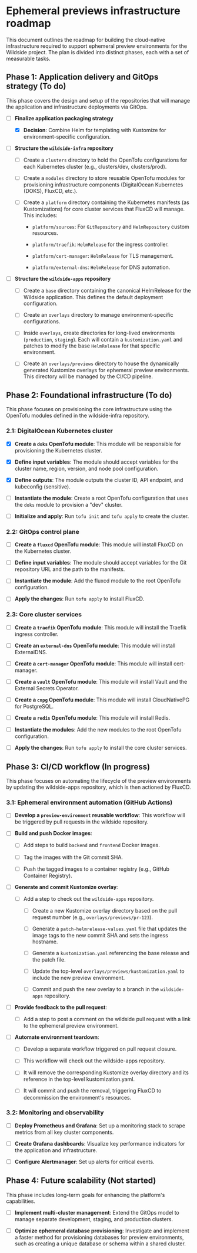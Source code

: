 # Ephemeral previews infrastructure roadmap

This document outlines the roadmap for building the cloud-native infrastructure
required to support ephemeral preview environments for the Wildside project.
The plan is divided into distinct phases, each with a set of measurable tasks.

## Phase 1: Application delivery and GitOps strategy (To do)

This phase covers the design and setup of the repositories that will manage the
application and infrastructure deployments via GitOps.

- [ ] **Finalize application packaging strategy**

  - [x] **Decision**: Combine Helm for templating with Kustomize for
    environment-specific configuration.

- [ ] **Structure the `wildside-infra` repository**

  - [ ] Create a `clusters` directory to hold the OpenTofu configurations for
    each Kubernetes cluster (e.g., clusters/dev, clusters/prod).

  - [ ] Create a `modules` directory to store reusable OpenTofu modules for
    provisioning infrastructure components (DigitalOcean Kubernetes (DOKS),
    FluxCD, etc.).

  - [ ] Create a `platform` directory containing the Kubernetes manifests (as
    Kustomizations) for core cluster services that FluxCD will manage. This
    includes:

    - `platform/sources`: For `GitRepository` and `HelmRepository` custom
      resources.

    - `platform/traefik`: `HelmRelease` for the ingress controller.

    - `platform/cert-manager`: `HelmRelease` for TLS management.

    - `platform/external-dns`: `HelmRelease` for DNS automation.

- [ ] **Structure the `wildside-apps` repository**

  - [ ] Create a `base` directory containing the canonical HelmRelease for the
    Wildside application. This defines the default deployment configuration.

  - [ ] Create an `overlays` directory to manage environment-specific
    configurations.

  - [ ] Inside `overlays`, create directories for long-lived environments
    (`production`, `staging`). Each will contain a `kustomization.yaml` and
    patches to modify the base `HelmRelease` for that specific environment.

  - [ ] Create an `overlays/previews` directory to house the dynamically
    generated Kustomize overlays for ephemeral preview environments. This
    directory will be managed by the CI/CD pipeline.

## Phase 2: Foundational infrastructure (To do)

This phase focuses on provisioning the core infrastructure using the OpenTofu
modules defined in the wildside-infra repository.

### 2.1: DigitalOcean Kubernetes cluster

- [x] **Create a `doks` OpenTofu module**: This module will be responsible for
  provisioning the Kubernetes cluster.

- [x] **Define input variables**: The module should accept variables for the
  cluster name, region, version, and node pool configuration.

- [x] **Define outputs**: The module outputs the cluster ID, API endpoint, and
  kubeconfig (sensitive).

- [ ] **Instantiate the module**: Create a root OpenTofu configuration that uses
  the `doks` module to provision a "dev" cluster.

- [ ] **Initialize and apply**: Run `tofu init` and `tofu apply` to create the
  cluster.

### 2.2: GitOps control plane

- [ ] **Create a `fluxcd` OpenTofu module**: This module will install FluxCD on
  the Kubernetes cluster.

- [ ] **Define input variables**: The module should accept variables for the Git
  repository URL and the path to the manifests.

- [ ] **Instantiate the module**: Add the fluxcd module to the root OpenTofu
  configuration.

- [ ] **Apply the changes**: Run `tofu apply` to install FluxCD.

### 2.3: Core cluster services

- [ ] **Create a `traefik` OpenTofu module**: This module will install the
  Traefik ingress controller.

- [ ] **Create an `external-dns` OpenTofu module**: This module will install
  ExternalDNS.

- [ ] **Create a `cert-manager` OpenTofu module**: This module will install
  cert-manager.

- [ ] **Create a `vault` OpenTofu module**: This module will install Vault and
  the External Secrets Operator.

- [ ] **Create a `cnpg` OpenTofu module**: This module will install
  CloudNativePG for PostgreSQL.

- [ ] **Create a `redis` OpenTofu module**: This module will install Redis.

- [ ] **Instantiate the modules**: Add the new modules to the root OpenTofu
  configuration.

- [ ] **Apply the changes**: Run `tofu apply` to install the core cluster
  services.

## Phase 3: CI/CD workflow (In progress)

This phase focuses on automating the lifecycle of the preview environments by
updating the wildside-apps repository, which is then actioned by FluxCD.

### 3.1: Ephemeral environment automation (GitHub Actions)

- [ ] **Develop a `preview-environment` reusable workflow**: This workflow will
  be triggered by pull requests in the wildside repository.

- [ ] **Build and push Docker images**:

  - [ ] Add steps to build `backend` and `frontend` Docker images.

  - [ ] Tag the images with the Git commit SHA.

  - [ ] Push the tagged images to a container registry (e.g., GitHub Container
    Registry).

- [ ] **Generate and commit Kustomize overlay**:

  - [ ] Add a step to check out the `wildside-apps` repository.

    - [ ] Create a new Kustomize overlay directory based on the pull request
      number (e.g., `overlays/previews/pr-123`).

    - [ ] Generate a `patch-helmrelease-values.yaml` file that updates the image
      tags to the new commit SHA and sets the ingress hostname.

    - [ ] Generate a `kustomization.yaml` referencing the base release and the
      patch file.

    - [ ] Update the top-level `overlays/previews/kustomization.yaml` to include
      the new preview environment.

    - [ ] Commit and push the new overlay to a branch in the `wildside-apps`
      repository.

- [ ] **Provide feedback to the pull request**:

  - [ ] Add a step to post a comment on the wildside pull request with a link to
    the ephemeral preview environment.

- [ ] **Automate environment teardown**:

  - [ ] Develop a separate workflow triggered on pull request closure.

  - [ ] This workflow will check out the wildside-apps repository.

  - [ ] It will remove the corresponding Kustomize overlay directory and its
    reference in the top-level kustomization.yaml.

  - [ ] It will commit and push the removal, triggering FluxCD to decommission
    the environment's resources.

### 3.2: Monitoring and observability

- [ ] **Deploy Prometheus and Grafana**: Set up a monitoring stack to scrape
  metrics from all key cluster components.

- [ ] **Create Grafana dashboards**: Visualize key performance indicators for
  the application and infrastructure.

- [ ] **Configure Alertmanager**: Set up alerts for critical events.

## Phase 4: Future scalability (Not started)

This phase includes long-term goals for enhancing the platform's capabilities.

- [ ] **Implement multi-cluster management**: Extend the GitOps model to manage
  separate development, staging, and production clusters.

- [ ] **Optimize ephemeral database provisioning**: Investigate and implement a
  faster method for provisioning databases for preview environments, such as
  creating a unique database or schema within a shared cluster.
